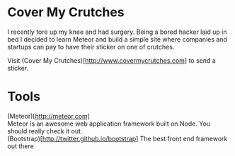 Cover My Crutches
=================
I recently tore up my knee and had surgery. Being a bored hacker laid up in bed I decided to learn Meteor and build a simple site where companies and startups can pay to have their sticker on one of crutches.

Visit (Cover My Crutches)[http://www.covermycrutches.com] to send a sticker.

Tools
=====
(Meteor)[http://meteor.com]  
Meteor is an awesome web application framework built on Node. You should really check it out.  
(Bootstrap)[http://twitter.github.io/bootstrap] 
The best front end framework out there